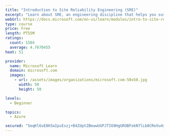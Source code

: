 ```yaml
---
title: "Introduction to Site Reliability Engineering (SRE)"
excerpt: "Learn about SRE, an engineering discipline that helps you sustainably achieve the appropriate level of reliability in your systems, services, and products."
webUrl: https://docs.microsoft.com/en-us/learn/modules/intro-to-site-reliability-engineering/
type: course
price: Free
length: PT55M
ratings:
  count: 1584
  average: 4.7670455
heat: 51

provider:
  name: Microsoft Learn
  domain: microsoft.com
  images:
    - url: /assets/images/organizations/microsoft.com-50x50.jpg
      width: 50
      height: 50

levels:
  - Beginner

topics:
  - Azure

secured: "5eqKl6vE8H3aIpsEszj+B4ZdptZBewwUGPJTI69HgGROBFokN7lLb8CReVu4ywTEh2e6y6sNR4UK9xw+X8vTnpUsXtRx8pMoUA55R7zuw5mYum8KfXD88R8nkpMEBsQ3J6J/iD3vBLDzD7KEMVXw9T5zms+jHVJPRgQo3AM2BJv/85w80Q9tQJyfEjzgjdlS2uCJTP7aeZ/JaUOy+Y3cqNJlphMFD2yBe1Tbqz1kiiyWLHciom+Q0RvRP+yMJA1KSsrbROhjLCBLVAL3KRYSaOVTYW/kVRmDU8ra16X+hwsnw5skk+hRIwGzUncmaIcRIgkLjSQVHXsKmAtz07rmRi1ZdR+bY6luCHCAZWFvoNZDBNfmYvqL2FPE8gANg1HgT/rN4HuURvee8q8v1IX+hrdS+9PcBm+MfACqMpvUB24=;nyN0TclmD0BUsa7nTGwizw=="
---
```


